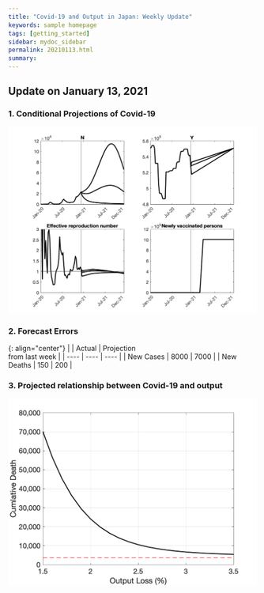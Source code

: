 ```yaml
---
title: "Covid-19 and Output in Japan: Weekly Update"
keywords: sample homepage
tags: [getting_started]
sidebar: mydoc_sidebar
permalink: 20210113.html
summary:
---
```


## Update on January 13, 2021

### 1. Conditional Projections of Covid-19

![Projection](./images/20210113/VariablesProjection.png)

### 2. Forecast Errors

{: align="center"}
|    | Actual |  Projection<br> from last week |
| ---- | ---- | ---- |
| New Cases |  8000  |  7000  |
| New Deaths |  150  |  200  |

### 3. Projected relationship between Covid-19 and output

![Projection](./images/20210113/BaselineTradeoff.png)
